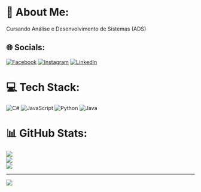 # 💫 About Me:
Cursando Análise e Desenvolvimento de Sistemas (ADS)


## 🌐 Socials:
[![Facebook](https://img.shields.io/badge/Facebook-%231877F2.svg?logo=Facebook&logoColor=white)](https://facebook.com/vitor.oliveira.169067) [![Instagram](https://img.shields.io/badge/Instagram-%23E4405F.svg?logo=Instagram&logoColor=white)](https://instagram.com/firmino_vo/) [![LinkedIn](https://img.shields.io/badge/LinkedIn-%230077B5.svg?logo=linkedin&logoColor=white)](https://linkedin.com/in/vitor-firmino-de-oliveira-bb16b325b/) 

# 💻 Tech Stack:
![C#](https://img.shields.io/badge/c%23-%23239120.svg?style=flat-square&logo=csharp&logoColor=white) ![JavaScript](https://img.shields.io/badge/javascript-%23323330.svg?style=flat-square&logo=javascript&logoColor=%23F7DF1E) ![Python](https://img.shields.io/badge/python-3670A0?style=flat-square&logo=python&logoColor=ffdd54) ![Java](https://img.shields.io/badge/java-%23ED8B00.svg?style=flat-square&logo=openjdk&logoColor=white)
# 📊 GitHub Stats:
![](https://github-readme-stats.vercel.app/api?username=Vitif&theme=github_dark_dimmed&hide_border=false&include_all_commits=false&count_private=false)<br/>
![](https://nirzak-streak-stats.vercel.app/?user=Vitif&theme=github_dark_dimmed&hide_border=false)<br/>
![](https://github-readme-stats.vercel.app/api/top-langs/?username=Vitif&theme=github_dark_dimmed&hide_border=false&include_all_commits=false&count_private=false&layout=compact)

---
[![](https://visitcount.itsvg.in/api?id=Vitif&icon=0&color=0)](https://visitcount.itsvg.in)

<!-- Proudly created with GPRM ( https://gprm.itsvg.in ) -->
